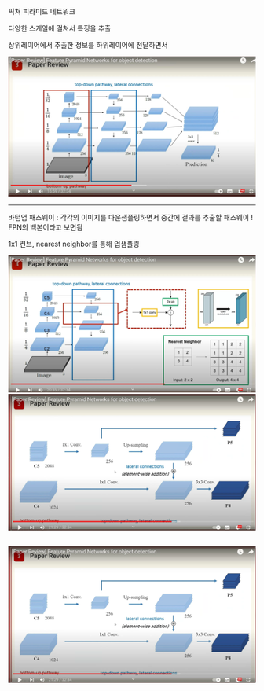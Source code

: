 
픽쳐 피라미드 네트워크

다양한 스케일에 걸쳐서 특징을 추출

상위레이어에서 추출한 정보를 하위레이어에 전달하면서


![](../%EC%9D%B4%EB%AF%B8%EC%A7%80/%EB%85%BC%EB%AC%B8/FPN/Screenshot%20from%202022-08-09%2013-30-48.png)


-------------------

바텀업 패스웨이 : 각각의 이미지를 다운샘플링하면서 중간에 결과를 추출할 패스웨이 
! FPN의 백본이라고 보면됨

1x1 컨브, nearest neighbor를 통해 업샘플링


![](../%EC%9D%B4%EB%AF%B8%EC%A7%80/%EB%85%BC%EB%AC%B8/FPN/Screenshot%20from%202022-08-09%2013-37-01.png)
![](../%EC%9D%B4%EB%AF%B8%EC%A7%80/%EB%85%BC%EB%AC%B8/FPN/Screenshot%20from%202022-08-09%2013-38-40.png)

![](../%EC%9D%B4%EB%AF%B8%EC%A7%80/%EB%85%BC%EB%AC%B8/FPN/Screenshot%20from%202022-08-09%2013-38-40.png)
------------------------------



















